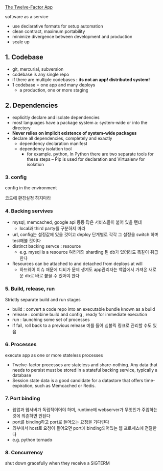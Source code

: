 [The Twelve-Factor App](https://12factor.net)

software as a service 

- use declarative formats for setup automation
- clean contract, maximum portability
- minimize divergence between development and production
- scale up

## 1. Codebase

- git, mercurial, subversion
- codebase is any single repo
- if there are multiple codebases : **its not an app! distributed system!**
- 1 codebase = one app and many deploys
    - a production, one or more staging

## 2. Dependencies

- explicitly declare and isolate dependencies
- most languages have a package system a: system-wide or into the directory
- **Never relies on implicit existence of system-wide packages**
- declare all dependencies, completely and exactly
    - dependency declaration manifest
    - dependency isolation tool
        - for example. python, In Python there are two separate tools for these steps – Pip is used for declaration and Virtualenv for isolation

### 3. config

config in the environment 

코드에 환경설정 하지마라 

### 4. Backing servives

- mysql, memcached, google api 등등 많은 서비스들이 붙어 있을 텐데
    - local과 third party를 구분하지 마라
- url, config는 설정값에 있을 것이고 deploy 단계별로 각각 그 설정을 switch 하며 test해볼 것이다
- distinct backing servce : resource
    - e.g. mysql is a resource 여러개의 sharding 된 db가 있더라도 똑같이 취급한다
- Resources can be attached to and detached from deploys at will
    - 하드웨어 이슈 때문에 디비가 문제 생겨도 app관리자는 백업에서 가져온 새로운 db로 바로 붙을 수 있어야 한다

### 5. Build, release, run

Strictly separate build and run stages 

- build : convert a code repo into an executable bundle known as a build
- release : combine build and config , ready for immediate execution
- run : launching some set of processes
- if fail, roll back to a previous release 예를 들어 심볼릭 링크로 관리할 수도 있음

[](https://www.notion.so/a34f9ddc4e474bc8ae14096a487bd073#3b3eab49ba094f61b54e0f2c80f3d2f4)

 

### 6. Processes

execute app as one or more stateless processes 

- Twelve-factor processes are stateless and share-nothing. Any data that needs to persist must be stored in a stateful backing service, typically a database
- Session state data is a good candidate for a datastore that offers time-expiration, such as Memcached or Redis.

### 7. Port binding

- 웹앱과 웹서버가 독립적이어야 하며, runtime에 webserver가 무엇인가 주입하는것에 의존하면 안된다
- port를 binding하고 port로 들어오는 요청을 기다린다
- 외부에서 host로 요청이 들어오면 port에 binding되어있는 웹 프로세스에 전달한다
- e.g. python tornado

### 8. Concurrency

shut down gracefully when they receive a SIGTERM
